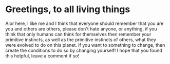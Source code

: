 # Greetings, to all living things
Alor here, I like me and I think that everyone should remember that you are you and others are others, please don't hate anyone, or anything, if you think that only humans can think for themselves then remember your primitive instincts, as well as the primitive instincts of others, what they were evolved to do on this planet. 
If you want to something to change, then create the conditions to do so by changing yourself! I hope that you found this helpful, leave a comment if so!
